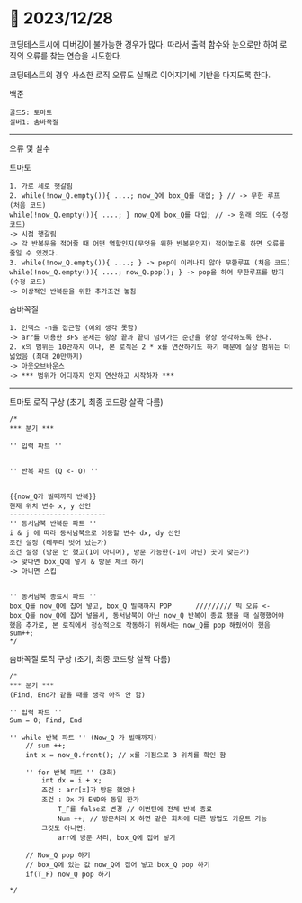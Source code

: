 # 📅 2023/12/28

코딩테스트시에 디버깅이 불가능한 경우가 많다. 따라서 출력 함수와 눈으로만 하여 로직의 오류를 찾는 연습을 시도한다. 

코딩테스트의 경우 사소한 로직 오류도 실패로 이어지기에 기반을 다지도록 한다.

백준

    골드5: 토마토
    실버1: 숨바꼭질

--------------------------
오류 및 실수

토마토

    1. 가로 세로 햇갈림
    2. while(!now_Q.empty()){ ....; now_Q에 box_Q를 대입; } // -> 무한 루프 (처음 코드)
    while(!now_Q.empty()){ ....; } now_Q에 box_Q를 대입; // -> 원래 의도 (수정 코드)
    -> 시점 햇갈림
    -> 각 반복문을 적어줄 때 어떤 역할인지(무엇을 위한 반복문인지) 적어놓도록 하면 오류를 줄일 수 있겠다.
    3. while(!now_Q.empty()){ ....; } -> pop이 이러나지 않아 무한루프 (처음 코드)
    while(!now_Q.empty()){ ....; now_Q.pop(); } -> pop을 하여 무한루프를 방지 (수정 코드)
    -> 이상적인 반복문을 위한 추가조건 놓침

숨바꼭질

    1. 인덱스 -n을 접근함 (예외 생각 못함)
    -> arr를 이용한 BFS 문제는 항상 끝과 끝이 넘어가는 순간을 항상 생각하도록 한다.
    2. x의 범위는 10만까지 이나, 본 로직은 2 * x를 연산하기도 하기 때문에 실상 범위는 더 넓었음 (최대 20만까지)
    -> 아웃오브바운스
    -> *** 범위가 어디까지 인지 연산하고 시작하자 ***

------------------------------------------------------
토마토 로직 구상 (초기, 최종 코드랑 살짝 다름)

    /*
    *** 분기 ***

    '' 입력 파트 ''


    '' 반복 파트 (Q <- O) ''


    {{now_Q가 빌때까지 반복}}
    현재 위치 변수 x, y 선언
    ------------------------
    '' 동서남북 반복문 파트 ''
    i & j 에 따라 동서남북으로 이동할 변수 dx, dy 선언
    조건 설정 (테두리 벗어 났는가)
    조건 설정 (방문 안 했고(1이 아니며), 방문 가능한(-1이 아닌) 곳이 맞는가)
    -> 맞다면 box_Q에 넣기 & 방문 체크 하기
    -> 아니면 스킵


    '' 동서남북 종료시 파트 ''
    box_Q를 now_Q에 집어 넣고, box_Q 빌때까지 POP      ///////// 빅 오류 <- box_Q를 now_Q에 집어 넣을시, 동서남북이 아닌 now_Q 반복이 종료 됐을 때 실행했어야 했음 추가로, 본 로직에서 정상적으로 작동하기 위해서는 now_Q를 pop 해줬어야 했음
    sum++;
    */


숨바꼭질 로직 구상 (초기, 최종 코드랑 살짝 다름)

    /*
    *** 분기 ***
    (Find, End가 같을 때를 생각 아직 안 함)

    '' 입력 파트 ''
    Sum = 0; Find, End

    '' while 반복 파트 '' (Now_Q 가 빌때까지)
        // sum ++;
        int x = now_Q.front(); // x를 기점으로 3 위치를 확인 함
        
        '' for 반복 파트 '' (3회)
            int dx = i + x;
            조건 : arr[x]가 방문 했었나
            조건 : Dx 가 END와 동일 한가
                T_F를 false로 변경 // 이번턴에 전체 반복 종료
                Num ++; // 방문처리 X 하면 같은 회차에 다른 방법도 카운트 가능
            그것도 아니면:
                arr에 방문 처리, box_Q에 집어 넣기

        // Now_Q pop 하기
        // box_Q에 있는 값 now_Q에 집어 넣고 box_Q pop 하기
        if(T_F) now_Q pop 하기

    */